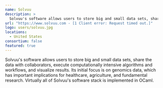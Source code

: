 ```yaml
---
name: Solvuu
description: > 
  Solvuu's software allows users to store big and small data sets, share the data with collaborators, execute computationally intensive algorithms and workflows, and visualize results.
url: "https://www.solvuu.com - [1 Client error: Request timed out.]"
logo: users/solvuu.jpg
locations: 
  - United States
consortium: false
featured: true
---
```


Solvuu's software allows users to store big and small data sets, share the data with collaborators, execute computationally intensive algorithms and workflows, and visualize results. Its initial focus is on genomics data, which has important implications for healthcare, agriculture, and fundamental research. Virtually all of Solvuu's software stack is implemented in OCaml.
